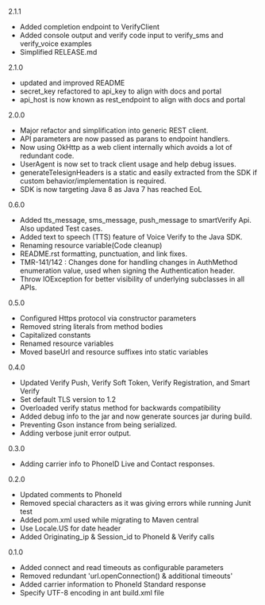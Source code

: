 2.1.1
 - Added completion endpoint to VerifyClient
 - Added console output and verify code input to verify_sms and verify_voice examples
 - Simplified RELEASE.md

2.1.0
 - updated and improved README
 - secret_key refactored to api_key to align with docs and portal
 - api_host is now known as rest_endpoint to align with docs and portal

2.0.0
 - Major refactor and simplification into generic REST client.
 - API parameters are now passed as parans to endpoint handlers.
 - Now using OkHttp as a web client internally which avoids a lot of redundant code.
 - UserAgent is now set to track client usage and help debug issues.
 - generateTelesignHeaders is a static and easily extracted from the SDK if custom behavior/implementation is required.
 - SDK is now targeting Java 8 as Java 7 has reached EoL

0.6.0
 - Added tts_message, sms_message, push_message to smartVerify Api. Also updated Test cases.
 - Added text to speech (TTS) feature of Voice Verify to the Java SDK.
 - Renaming resource variable(Code cleanup)
 - README.rst formatting, punctuation, and link fixes.
 - TMR-141/142 : Changes done for handling changes in AuthMethod enumeration value,  used when signing the Authentication header.
 - Throw IOException for better visibility of underlying subclasses in all APIs.
 
0.5.0
 - Configured Https protocol via constructor parameters
 - Removed string literals from method bodies
 - Capitalized constants
 - Renamed resource variables
 - Moved baseUrl and resource suffixes into static variables

0.4.0
 - Updated Verify Push, Verify Soft Token, Verify Registration, and Smart Verify
 - Set default TLS version to 1.2
 - Overloaded verify status method for backwards compatibility
 - Added debug info to the jar and now generate sources jar during build.
 - Preventing Gson instance from being serialized.
 - Adding verbose junit error output.

0.3.0
 - Adding carrier info to PhoneID Live and Contact responses.

0.2.0
 - Updated comments to PhoneId
 - Removed special characters as it was giving errors while running Junit test
 - Added pom.xml used while migrating to Maven central
 - Use Locale.US for date header
 - Added Originating_ip & Session_id to PhoneId & Verify calls

0.1.0
 - Added connect and read timeouts as configurable parameters
 - Removed redundant 'url.openConnection() & additional timeouts'
 - Added carrier information to PhoneId Standard response
 - Specify UTF-8 encoding in ant build.xml file